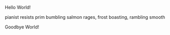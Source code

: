 Hello World!






pianist resists
prim bumbling salmon rages, frost
boasting, rambling smooth




Goodbye World!